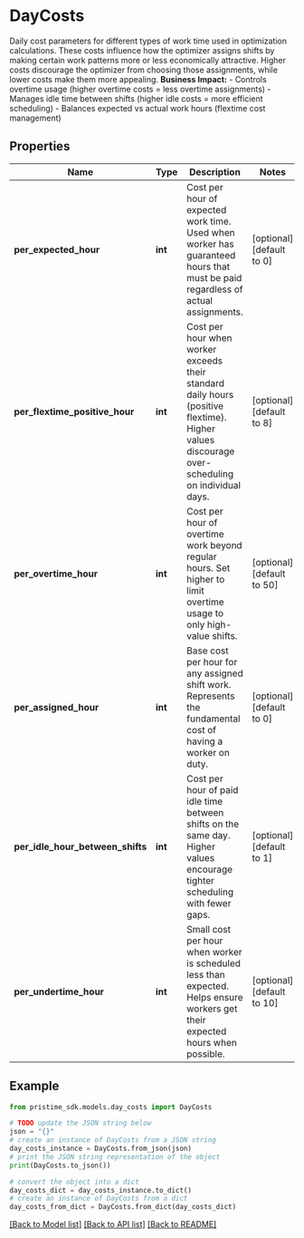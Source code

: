 # DayCosts

Daily cost parameters for different types of work time used in optimization calculations.  These costs influence how the optimizer assigns shifts by making certain work patterns more or less economically attractive. Higher costs discourage the optimizer from choosing those assignments, while lower costs make them more appealing.  **Business Impact:** - Controls overtime usage (higher overtime costs = less overtime assignments) - Manages idle time between shifts (higher idle costs = more efficient scheduling) - Balances expected vs actual work hours (flextime cost management)

## Properties

Name | Type | Description | Notes
------------ | ------------- | ------------- | -------------
**per_expected_hour** | **int** | Cost per hour of expected work time. Used when worker has guaranteed hours that must be paid regardless of actual assignments. | [optional] [default to 0]
**per_flextime_positive_hour** | **int** | Cost per hour when worker exceeds their standard daily hours (positive flextime). Higher values discourage over-scheduling on individual days. | [optional] [default to 8]
**per_overtime_hour** | **int** | Cost per hour of overtime work beyond regular hours. Set higher to limit overtime usage to only high-value shifts. | [optional] [default to 50]
**per_assigned_hour** | **int** | Base cost per hour for any assigned shift work. Represents the fundamental cost of having a worker on duty. | [optional] [default to 0]
**per_idle_hour_between_shifts** | **int** | Cost per hour of paid idle time between shifts on the same day. Higher values encourage tighter scheduling with fewer gaps. | [optional] [default to 1]
**per_undertime_hour** | **int** | Small cost per hour when worker is scheduled less than expected. Helps ensure workers get their expected hours when possible. | [optional] [default to 10]

## Example

```python
from pristime_sdk.models.day_costs import DayCosts

# TODO update the JSON string below
json = "{}"
# create an instance of DayCosts from a JSON string
day_costs_instance = DayCosts.from_json(json)
# print the JSON string representation of the object
print(DayCosts.to_json())

# convert the object into a dict
day_costs_dict = day_costs_instance.to_dict()
# create an instance of DayCosts from a dict
day_costs_from_dict = DayCosts.from_dict(day_costs_dict)
```
[[Back to Model list]](../README.md#documentation-for-models) [[Back to API list]](../README.md#documentation-for-api-endpoints) [[Back to README]](../README.md)


